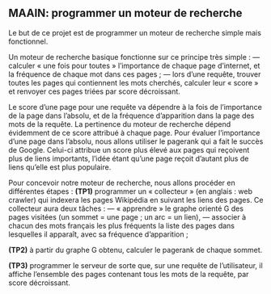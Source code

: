## MAAIN: programmer un moteur de recherche 



Le but de ce projet est de programmer un moteur de recherche simple mais fonctionnel.

Un moteur de recherche basique fonctionne sur ce principe très simple :
— calculer « une fois pour toutes » l’importance de chaque page d’internet, et la fréquence
de chaque mot dans ces pages ;
— lors d’une requête, trouver toutes les pages qui contiennent les mots cherchés, calculer
leur « score » et renvoyer ces pages triées par score décroissant.


Le score d’une page pour une requête va dépendre à la fois de l’importance de la page dans
l’absolu, et de la fréquence d’apparition dans la page des mots de la requête. La pertinence
du moteur de recherche dépend évidemment de ce score attribué à chaque page. Pour évaluer
l’importance d’une page dans l’absolu, nous allons utiliser le pagerank qui a fait le succès de
Google. Celui-ci attribue un score plus élevé aux pages qui reçoivent plus de liens importants,
l’idée étant qu’une page reçoit d’autant plus de liens qu’elle est plus populaire.



Pour concevoir notre moteur de recherche, nous allons procéder en différentes étapes :
**(TP1)** programmer un « collecteur » (en anglais : web
crawler) qui indexera les pages Wikipédia en suivant les liens des pages.
Ce collecteur aura deux tâches :
— « apprendre » le graphe orienté G des pages visitées (un sommet = une page ; un
arc = un lien),
— associer à chacun des mots français les plus fréquents la liste des pages dans
lesquelles il apparaît, avec sa fréquence d’apparition ;


**(TP2)**  à partir du graphe G obtenu, calculer le pagerank
de chaque sommet.


**(TP3)**  programmer le serveur de sorte que, sur une
requête de l’utilisateur, il affiche l’ensemble des pages contenant tous les mots de la
requête, par score décroissant.



